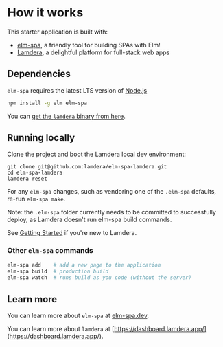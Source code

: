 # How it works

This starter application is built with:

- [elm-spa](https://elm-spa.dev), a friendly tool for building SPAs with Elm!
- [Lamdera](https://lamdera.com), a delightful platform
for full-stack web apps

## Dependencies

`elm-spa` requires the latest LTS version of [Node.js](https://nodejs.org/)

```bash
npm install -g elm elm-spa
```

You can [get the `lamdera` binary from here](https://dashboard.lamdera.app/docs/download).


## Running locally

Clone the project and boot the Lamdera local dev environment:

```
git clone git@github.com:lamdera/elm-spa-lamdera.git
cd elm-spa-lamdera
lamdera reset
```

For any `elm-spa` changes, such as vendoring one of the `.elm-spa` defaults, re-run `elm-spa make`.

Note: the `.elm-spa` folder currently needs to be committed to successfully deploy, as Lamdera doesn't run elm-spa build commands.

See [Getting Started](https://lamdera.com/start) if you're new to Lamdera.


### Other `elm-spa` commands

```bash
elm-spa add    # add a new page to the application
elm-spa build  # production build
elm-spa watch  # runs build as you code (without the server)
```


## Learn more

You can learn more about `elm-spa` at [elm-spa.dev](https://elm-spa.dev).

You can learn more about `lamdera` at [https://dashboard.lamdera.app/](https://dashboard.lamdera.app/).
